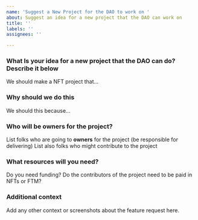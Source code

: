 ```yaml
---
name: 'Suggest a New Project for the DAO to work on '
about: Suggest an idea for a new project that the DAO can work on
title: ''
labels: ''
assignees: ''

---
```


### What Is your idea for a new project that the DAO can do? Describe it below
We should make a NFT project that...

### Why should we do this
We should this because...

### Who will be owners for the project?
List folks who are going to **owners** for the project (be responsible for delivering)
List also folks who might contribute to the project

### What resources will you need?
Do you need funding? Do the contributors of the project need to be paid in NFTs or FTM? 

### Additional context
Add any other context or screenshots about the feature request here.
